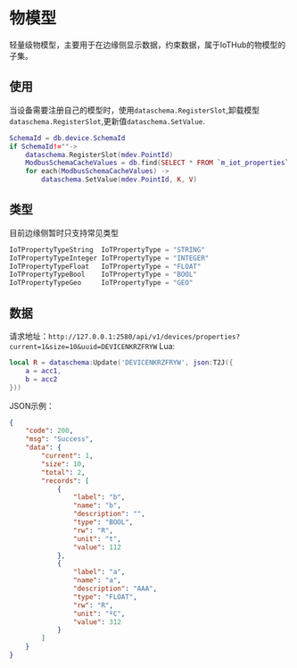 <!--
 Copyright (C) 2023 wwhai

 This program is free software: you can redistribute it and/or modify
 it under the terms of the GNU Affero General Public License as
 published by the Free Software Foundation, either version 3 of the
 License, or (at your option) any later version.

 This program is distributed in the hope that it will be useful,
 but WITHOUT ANY WARRANTY; without even the implied warranty of
 MERCHANTABILITY or FITNESS FOR A PARTICULAR PURPOSE.  See the
 GNU Affero General Public License for more details.

 You should have received a copy of the GNU Affero General Public License
 along with this program.  If not, see <http://www.gnu.org/licenses/>.
-->

# 物模型
轻量级物模型，主要用于在边缘侧显示数据，约束数据，属于IoTHub的物模型的子集。
## 使用
当设备需要注册自己的模型时，使用`dataschema.RegisterSlot`,卸载模型`dataschema.RegisterSlot`,更新值`dataschema.SetValue`.
```lua
SchemaId = db.device.SchemaId
if SchemaId!=""->
    dataschema.RegisterSlot(mdev.PointId)
    ModbusSchemaCacheValues = db.find(SELECT * FROM `m_iot_properties` WHERE schema_id="SCHEMALD74LCS3")
    for each(ModbusSchemaCacheValues) ->
        dataschema.SetValue(mdev.PointId, K, V)
```
## 类型
目前边缘侧暂时只支持常见类型
```go
IoTPropertyTypeString  IoTPropertyType = "STRING"
IoTPropertyTypeInteger IoTPropertyType = "INTEGER"
IoTPropertyTypeFloat   IoTPropertyType = "FLOAT"
IoTPropertyTypeBool    IoTPropertyType = "BOOL"
IoTPropertyTypeGeo     IoTPropertyType = "GEO"

```
## 数据
请求地址：`http://127.0.0.1:2580/api/v1/devices/properties?current=1&size=10&uuid=DEVICENKRZFRYW`
Lua:
```lua
local R = dataschema:Update('DEVICENKRZFRYW', json:T2J({
    a = acc1,
    b = acc2
}))
```

JSON示例：
```json
{
    "code": 200,
    "msg": "Success",
    "data": {
        "current": 1,
        "size": 10,
        "total": 2,
        "records": [
            {
                "label": "b",
                "name": "b",
                "description": "",
                "type": "BOOL",
                "rw": "R",
                "unit": "t",
                "value": 112
            },
            {
                "label": "a",
                "name": "a",
                "description": "AAA",
                "type": "FLOAT",
                "rw": "R",
                "unit": "ºC",
                "value": 312
            }
        ]
    }
}
```